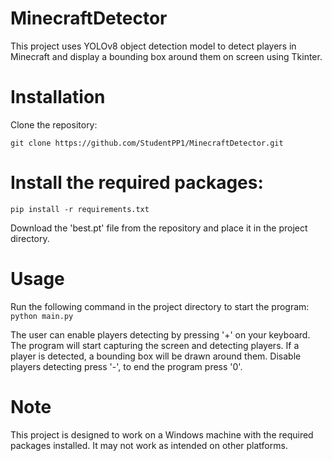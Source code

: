 # MinecraftDetector
This project uses YOLOv8 object detection model to detect players in Minecraft and display a bounding box around them on screen using Tkinter. 

# Installation
Clone the repository:
```
git clone https://github.com/StudentPP1/MinecraftDetector.git
```

# Install the required packages:
```
pip install -r requirements.txt
```
Download the 'best.pt' file from the repository and place it in the project directory.

# Usage
Run the following command in the project directory to start the program: ```python main.py```

The user can enable players detecting by pressing '+' on your keyboard. The program will start capturing the screen and detecting players. If a player is detected, a bounding box will be drawn around them. Disable players detecting press '-', to end the program press '0'.

# Note
This project is designed to work on a Windows machine with the required packages installed. It may not work as intended on other platforms.
